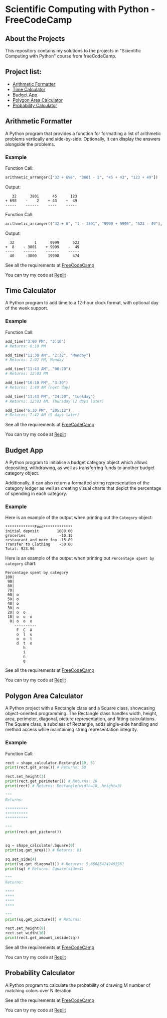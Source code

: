 # Scientific Computing with Python - FreeCodeCamp

## About the Projects
This repository contains my solutions to the projects in "Scientific Computing with Python" course from freeCodeCamp.

## Project list:
- [Arithmetic Formatter](#arithmetic-formatter)
- [Time Calculator](#time-calculator)
- [Budget App](#budget-app)
- [Polygon Area Calculator](#polygon-area-calculator)
- [Probability Calculator](#probability-calculator)

## Arithmetic Formatter
A Python program that provides a function for formatting a list of arithmetic problems vertically and side-by-side. Optionally, it can display the answers alongside the problems.

### Example
Function Call:

```python
arithmetic_arranger(["32 + 698", "3801 - 2", "45 + 43", "123 + 49"])
```

Output:
```
   32      3801      45      123
+ 698    -    2    + 43    +  49
-----    ------    ----    -----
```

Function Call:

```python
arithmetic_arranger(["32 + 8", "1 - 3801", "9999 + 9999", "523 - 49"], True)
```

Output:
```
  32         1      9999      523
+  8    - 3801    + 9999    -  49
----    ------    ------    -----
  40     -3800     19998      474
```

See all the requirements at [FreeCodeCamp](https://www.freecodecamp.org/learn/scientific-computing-with-python/scientific-computing-with-python-projects/arithmetic-formatter)

You can try my code at [Replit](https://replit.com/@mrarvind90/arithmetic-formatter?v=1)

## Time Calculator
A Python program to add time to a 12-hour clock format, with optional day of the week support.

### Example
Function Call:

```python
add_time("3:00 PM", "3:10")
# Returns: 6:10 PM

add_time("11:30 AM", "2:32", "Monday")
# Returns: 2:02 PM, Monday

add_time("11:43 AM", "00:20")
# Returns: 12:03 PM

add_time("10:10 PM", "3:30")
# Returns: 1:40 AM (next day)

add_time("11:43 PM", "24:20", "tueSday")
# Returns: 12:03 AM, Thursday (2 days later)

add_time("6:30 PM", "205:12")
# Returns: 7:42 AM (9 days later)
```

See all the requirements at [FreeCodeCamp](https://www.freecodecamp.org/learn/scientific-computing-with-python/scientific-computing-with-python-projects/time-calculator)

You can try my code at [Replit](https://replit.com/@mrarvind90/time-calculator?v=1)

## Budget App
A Python program to initialise a budget category object which allows depositing, withdrawing, as well as transferring funds to another budget category object.

Additionally, it can also return a formatted string representation of the category ledger as well as creating visual charts that depict the percentage of spending in each category.

### Example
Here is an example of the output when printing out the `Category` object:

```
*************Food*************
initial deposit        1000.00
groceries               -10.15
restaurant and more foo -15.89
Transfer to Clothing    -50.00
Total: 923.96
```
Here is an example of the output when printing out `Percentage spent by category` chart:

```
Percentage spent by category
100|          
 90|          
 80|          
 70|          
 60| o        
 50| o        
 40| o        
 30| o        
 20| o  o     
 10| o  o  o  
  0| o  o  o  
    ----------
     F  C  A  
     o  l  u  
     o  o  t  
     d  t  o  
        h     
        i     
        n     
        g 
```

See all the requirements at [FreeCodeCamp](https://www.freecodecamp.org/learn/scientific-computing-with-python/scientific-computing-with-python-projects/budget-app)

You can try my code at [Replit](https://replit.com/@mrarvind90/budget-app?v=1)


## Polygon Area Calculator
A Python project with a Rectangle class and a Square class, showcasing object-oriented programming. The Rectangle class handles width, height, area, perimeter, diagonal, picture representation, and fitting calculations. The Square class, a subclass of Rectangle, adds single-side handling and method access while maintaining string representation integrity.

### Example
Function Call:

```python
rect = shape_calculator.Rectangle(10, 5)
print(rect.get_area()) # Returns: 50

rect.set_height(3)
print(rect.get_perimeter()) # Returns: 26
print(rect) # Returns: Rectangle(width=10, height=3)

"""
Returns: 

**********
**********
**********

"""
print(rect.get_picture())


sq = shape_calculator.Square(9)
print(sq.get_area()) # Returns: 81

sq.set_side(4)
print(sq.get_diagonal()) # Returns: 5.656854249492381
print(sq) # Returns: Square(side=4)

"""
Returns: 

****
****
****
****

"""
print(sq.get_picture()) # Returns:

rect.set_height(8)
rect.set_width(16)
print(rect.get_amount_inside(sq))
```

See all the requirements at [FreeCodeCamp](https://www.freecodecamp.org/learn/scientific-computing-with-python/scientific-computing-with-python-projects/polygon-area-calculator)

You can try my code at [Replit](https://replit.com/@mrarvind90/polygon-area-calculator?v=1)

## Probability Calculator
A Python program to calculate the probability of drawing M number of matching colors over N iteration


See all the requirements at [FreeCodeCamp](https://www.freecodecamp.org/learn/scientific-computing-with-python/scientific-computing-with-python-projects/probability-calculator)

You can try my code at [Replit](https://replit.com/@mrarvind90/probability-calculator?v=1)



